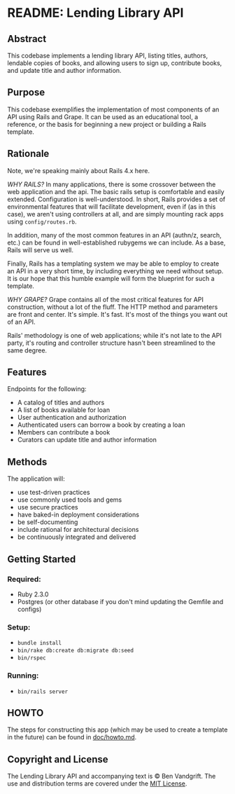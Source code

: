 # README: Lending Library API

## Abstract

This codebase implements a lending library API, listing titles, authors,
lendable copies of books, and allowing users to sign up, contribute books,
and update title and author information.

## Purpose

This codebase exemplifies the implementation of most components of an
API using Rails and Grape. It can be used as an educational tool, a
reference, or the basis for beginning a new project or building a Rails
template.

## Rationale

Note, we're speaking mainly about Rails 4.x here.

_WHY RAILS?_ In many applications, there is some crossover between
the web application and the api. The basic rails setup is comfortable
and easily extended. Configuration is well-understood. In short, Rails
provides a set of environmental features that will facilitate development,
even if (as in this case), we aren't using controllers at all, and are
simply mounting rack apps using `config/routes.rb`.

In addition, many of the most common features in an API (authn/z, search,
etc.) can be found in well-established rubygems we can include. As a base,
Rails will serve us well.

Finally, Rails has a templating system we may be able to employ to
create an API in a very short time, by including everything we need
without setup. It is our hope that this humble example will form the
blueprint for such a template.

_WHY GRAPE?_ Grape contains all of the most critical features for API
construction, without a lot of the fluff. The HTTP method and parameters
are front and center. It's simple. It's fast. It's most of the things
you want out of an API.

Rails' methodology is one of web applications; while it's not late to
the API party, it's routing and controller structure hasn't been streamlined
to the same degree.

## Features

Endpoints for the following:

* A catalog of titles and authors
* A list of books available for loan
* User authentication and authorization
* Authenticated users can borrow a book by creating a loan
* Members can contribute a book
* Curators can update title and author information

## Methods

The application will:

* use test-driven practices
* use commonly used tools and gems
* use secure practices
* have baked-in deployment considerations
* be self-documenting
* include rational for architectural decisions
* be continuously integrated and delivered

## Getting Started

### Required:

* Ruby 2.3.0
* Postgres (or other database if you don't mind updating the Gemfile and
  configs)

### Setup:

* `bundle install`
* `bin/rake db:create db:migrate db:seed`
* `bin/rspec`

### Running:

* `bin/rails server`

## HOWTO

The steps for constructing this app (which may be used to create a
template in the future) can be found in [doc/howto.md](doc/howto.md).

## Copyright and License

The Lending Library API and accompanying text is &copy; Ben Vandgrift. The use
and distribution terms are covered under the [MIT License](http://www.opensource.org/licenses/MIT).
